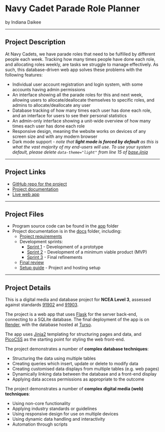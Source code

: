 # Navy Cadet Parade Role Planner

by Indiana Daikee

---

## Project Description

At Navy Cadets, we have parade roles that need to be fulfilled by different people each week. Tracking how many times people have done each role, and allocating roles weekly, are tasks we struggle to manage effectively. As such, this database-driven web app solves these problems with the following features:

- Individual user account registration and login system, with some accounts having admin permissions
- An interface showing all the parade roles for this and next week, allowing users to allocate/deallocate themselves to specific roles, and admins to allocate/deallocate any user
- Database tracking of how many times each user has done each role, and an interface for users to see their personal statistics
- An admin-only interface showing a unit-wide overview of how many times each user has done each role
- Responsive design, meaning the website works on devices of any screen size and with any modern browser
- Dark mode support -  _note that __light mode is forced by default__ as this is what the vast majority of my end-users will use. To use your system default, please delete `data-theme="light"` from line 15 of [base.jinja](app\templates\pages\base.jinja)_


---

## Project Links

- [GitHub repo for the project](https://github.dev/waimea-igdaikee/300dtd-cadet-planner-website/)
- [Project documentation](https://waimea-igdaikee.github.io/300dtd-cadet-planner-website/)
- [Live web app](https://waimea-igdaikee.github.io/300dtd-cadet-planner-website/)


---

## Project Files

- Program source code can be found in the [app](app/) folder
- Project documentation is in the [docs](docs/) folder, including:
   - [Project requirements](docs/0-requirements.md)
   - Development sprints:
      - [Sprint 1](docs/1-sprint-1-prototype.md) - Development of a prototype
      - [Sprint 2](docs/2-sprint-2-mvp.md) - Development of a minimum viable product (MVP)
      - [Sprint 3](docs/3-sprint-3-refinement.md) - Final refinements
   - [Final review](docs/4-review.md)
   - [Setup guide](docs/setup.md) - Project and hosting setup

---

## Project Details

This is a digital media and database project for **NCEA Level 3**, assessed against standards [91902](docs/as91902.pdf) and [91903](docs/as91903.pdf).

The project is a web app that uses [Flask](https://flask.palletsprojects.com) for the server back-end, connecting to a SQLite database. The final deployment of the app is on [Render](https://render.com/), with the database hosted at [Turso](https://turso.tech/).

The app uses [Jinja2](https://jinja.palletsprojects.com/templates/) templating for structuring pages and data, and [PicoCSS](https://picocss.com/) as the starting point for styling the web front-end.

The project demonstrates a number of **complex database techniques**:
- Structuring the data using multiple tables
- Creating queries which insert, update or delete to modify data
- Creating customised data displays from multiple tables (e.g. web pages)
- Dynamically linking data between the database and a front-end display
- Applying data access permissions as appropriate to the outcome

The project demonstrates a number of **complex digital media (web) techniques**:
- Using non-core functionality
- Applying industry standards or guidelines
- Using responsive design for use on multiple devices
- Using dynamic data handling and interactivity
- Automation through scripts

